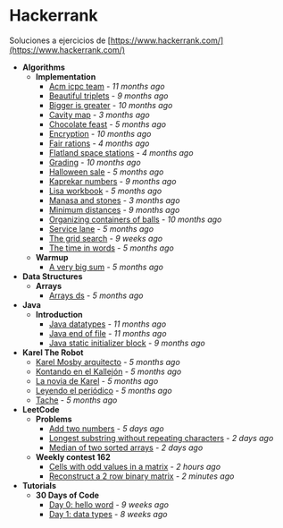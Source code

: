 # Hackerrank
Soluciones a ejercicios de [https://www.hackerrank.com/](https://www.hackerrank.com/)

- **Algorithms**
  - **Implementation**
    - [Acm icpc team](https://gitlab.com/mvochoa/hackerrank/tree/master/Algorithms/Implementation/acm-icpc-team) - *11 months ago*
    - [Beautiful triplets](https://gitlab.com/mvochoa/hackerrank/tree/master/Algorithms/Implementation/beautiful-triplets) - *9 months ago*
    - [Bigger is greater](https://gitlab.com/mvochoa/hackerrank/tree/master/Algorithms/Implementation/bigger-is-greater) - *10 months ago*
    - [Cavity map](https://gitlab.com/mvochoa/hackerrank/tree/master/Algorithms/Implementation/cavity-map) - *3 months ago*
    - [Chocolate feast](https://gitlab.com/mvochoa/hackerrank/tree/master/Algorithms/Implementation/chocolate-feast) - *5 months ago*
    - [Encryption](https://gitlab.com/mvochoa/hackerrank/tree/master/Algorithms/Implementation/encryption) - *10 months ago*
    - [Fair rations](https://gitlab.com/mvochoa/hackerrank/tree/master/Algorithms/Implementation/fair-rations) - *4 months ago*
    - [Flatland space stations](https://gitlab.com/mvochoa/hackerrank/tree/master/Algorithms/Implementation/flatland-space-stations) - *4 months ago*
    - [Grading](https://gitlab.com/mvochoa/hackerrank/tree/master/Algorithms/Implementation/grading) - *10 months ago*
    - [Halloween sale](https://gitlab.com/mvochoa/hackerrank/tree/master/Algorithms/Implementation/halloween-sale) - *5 months ago*
    - [Kaprekar numbers](https://gitlab.com/mvochoa/hackerrank/tree/master/Algorithms/Implementation/kaprekar-numbers) - *9 months ago*
    - [Lisa workbook](https://gitlab.com/mvochoa/hackerrank/tree/master/Algorithms/Implementation/lisa-workbook) - *5 months ago*
    - [Manasa and stones](https://gitlab.com/mvochoa/hackerrank/tree/master/Algorithms/Implementation/manasa-and-stones) - *3 months ago*
    - [Minimum distances](https://gitlab.com/mvochoa/hackerrank/tree/master/Algorithms/Implementation/minimum-distances) - *9 months ago*
    - [Organizing containers of balls](https://gitlab.com/mvochoa/hackerrank/tree/master/Algorithms/Implementation/organizing-containers-of-balls) - *10 months ago*
    - [Service lane](https://gitlab.com/mvochoa/hackerrank/tree/master/Algorithms/Implementation/service-lane) - *5 months ago*
    - [The grid search](https://gitlab.com/mvochoa/hackerrank/tree/master/Algorithms/Implementation/the-grid-search) - *9 weeks ago*
    - [The time in words](https://gitlab.com/mvochoa/hackerrank/tree/master/Algorithms/Implementation/the-time-in-words) - *5 months ago*
  - **Warmup**
    - [A very big sum](https://gitlab.com/mvochoa/hackerrank/tree/master/Algorithms/Warmup/a-very-big-sum) - *5 months ago*
- **Data Structures**
  - **Arrays**
    - [Arrays ds](https://gitlab.com/mvochoa/hackerrank/tree/master/Data-Structures/Arrays/arrays-ds) - *5 months ago*
- **Java**
  - **Introduction**
    - [Java datatypes](https://gitlab.com/mvochoa/hackerrank/tree/master/Java/Introduction/java-datatypes) - *11 months ago*
    - [Java end of file](https://gitlab.com/mvochoa/hackerrank/tree/master/Java/Introduction/java-end-of-file) - *11 months ago*
    - [Java static initializer block](https://gitlab.com/mvochoa/hackerrank/tree/master/Java/Introduction/java-static-initializer-block) - *9 months ago*
- **Karel The Robot**
  - [Karel Mosby arquitecto](https://gitlab.com/mvochoa/hackerrank/tree/master/Karel-The-Robot/Karel-Mosby-arquitecto) - *5 months ago*
  - [Kontando en el Kallejón](https://gitlab.com/mvochoa/hackerrank/tree/master/Karel-The-Robot/Kontando-en-el-Kallejón) - *5 months ago*
  - [La novia de Karel](https://gitlab.com/mvochoa/hackerrank/tree/master/Karel-The-Robot/La-novia-de-Karel) - *5 months ago*
  - [Leyendo el periódico](https://gitlab.com/mvochoa/hackerrank/tree/master/Karel-The-Robot/Leyendo-el-periódico) - *5 months ago*
  - [Tache](https://gitlab.com/mvochoa/hackerrank/tree/master/Karel-The-Robot/Tache) - *5 months ago*
- **LeetCode**
  - **Problems**
    - [Add two numbers](https://gitlab.com/mvochoa/hackerrank/tree/master/LeetCode/Problems/add-two-numbers) - *5 days ago*
    - [Longest substring without repeating characters](https://gitlab.com/mvochoa/hackerrank/tree/master/LeetCode/Problems/longest-substring-without-repeating-characters) - *2 days ago*
    - [Median of two sorted arrays](https://gitlab.com/mvochoa/hackerrank/tree/master/LeetCode/Problems/median-of-two-sorted-arrays) - *2 days ago*
  - **Weekly contest 162**
    - [Cells with odd values in a matrix](https://gitlab.com/mvochoa/hackerrank/tree/master/LeetCode/Weekly-contest-162/cells-with-odd-values-in-a-matrix) - *2 hours ago*
    - [Reconstruct a 2 row binary matrix](https://gitlab.com/mvochoa/hackerrank/tree/master/LeetCode/Weekly-contest-162/reconstruct-a-2-row-binary-matrix) - *2 minutes ago*
- **Tutorials**
  - **30 Days of Code**
    - [Day 0: hello word](https://gitlab.com/mvochoa/hackerrank/tree/master/Tutorials/30-Days-of-Code/day-0_hello-word) - *9 weeks ago*
    - [Day 1: data types](https://gitlab.com/mvochoa/hackerrank/tree/master/Tutorials/30-Days-of-Code/day-1_data-types) - *8 weeks ago*
